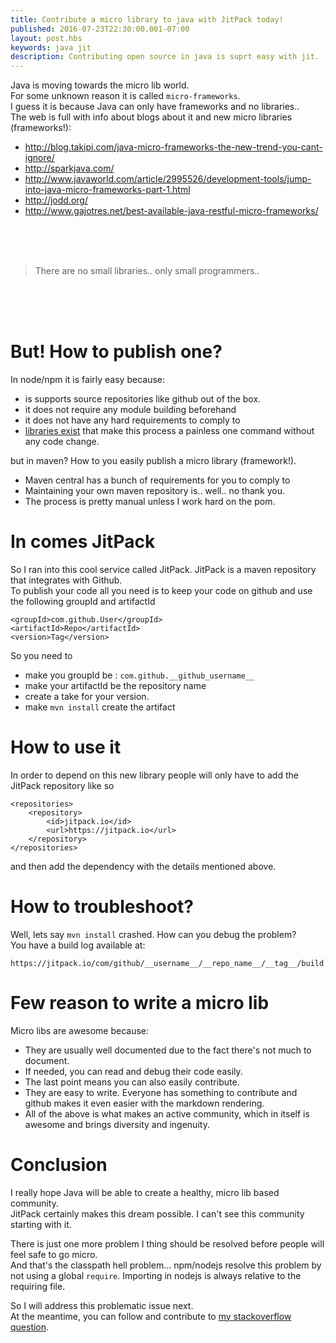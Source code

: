 ```yaml
---
title: Contribute a micro library to java with JitPack today! 
published: 2016-07-23T22:30:00.001-07:00
layout: post.hbs
keywords: java jit
description: Contributing open source in java is suprt easy with jit.  
---
```


Java is moving towards the micro lib world.  
For some unknown reason it is called `micro-frameworks`.   
I guess it is because Java can only have frameworks and no libraries..   
The web is full with info about blogs about it and new micro libraries (frameworks!): 

 - http://blog.takipi.com/java-micro-frameworks-the-new-trend-you-cant-ignore/
 - http://sparkjava.com/
 - http://www.javaworld.com/article/2995526/development-tools/jump-into-java-micro-frameworks-part-1.html
 - http://jodd.org/
 - http://www.gajotres.net/best-available-java-restful-micro-frameworks/

<br/> <br/> <br/> 

> There are no small libraries.. only small programmers..

<br/><br/><br/>

 
 

# But! How to publish one?
 
In node/npm it is fairly easy because: 

 - is supports source repositories like github out of the box. 
 - it does not require any module building beforehand
 - it does not have any hard requirements to comply to
 - [libraries exist](https://github.com/sindresorhus/np) that make this process a painless one command without any code change.  

 
but in maven? How to you easily publish a micro library (framework!).
 
 - Maven central has a bunch of requirements for you to comply to
 - Maintaining your own maven repository is.. well.. no thank you. 
 - The process is pretty manual unless I work hard on the pom. 
  
# In comes JitPack

So I ran into this cool service called JitPack. JitPack is a maven repository that integrates with Github.    
To publish your code all you need is to keep your code on github and use the following groupId and artifactId

```
<groupId>com.github.User</groupId>
<artifactId>Repo</artifactId>
<version>Tag</version>
```

So you need to 
 - make you groupId be : `com.github.__github_username__`
 - make your artifactId be the repository name
 - create a take for your version. 
 - make `mvn install` create the artifact
 
 
# How to use it
 
In order to depend on this new library people will only have to add the JitPack repository like so

```
<repositories>
    <repository>
        <id>jitpack.io</id>
        <url>https://jitpack.io</url>
    </repository>
</repositories>
```

and then add the dependency with the details mentioned above. 


# How to troubleshoot?

Well, lets say `mvn install` crashed. How can you debug the problem?   
You have a build log available at: 

```
https://jitpack.io/com/github/__username__/__repo_name__/__tag__/build.log
```

# Few reason to write a micro lib

Micro libs are awesome because: 

 - They are usually well documented due to the fact there's not much to document. 
 - If needed, you can read and debug their code easily. 
 - The last point means you can also easily contribute. 
 - They are easy to write. Everyone has something to contribute and github makes it even easier with the markdown rendering.
 - All of the above is what makes an active community, which in itself is awesome and brings diversity and ingenuity. 
 
# Conclusion 
 
I really hope Java will be able to create a healthy, micro lib based community.    
JitPack certainly makes this dream possible. I can't see this community starting with it.   

There is just one more problem I thing should be resolved before people will feel safe to go micro.   
And that's the classpath hell problem...
npm/nodejs resolve this problem by not using a global `require`. Importing in nodejs is always relative to the requiring file.  


So I will address this problematic issue next.   
At the meantime, you can follow and contribute to [my stackoverflow question](http://stackoverflow.com/questions/38477570/how-can-i-have-multiple-and-separated-classpaths-in-java). 
 
 

